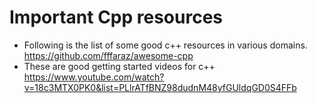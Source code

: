 # Important Cpp resources
  - Following is the list of some good c++ resources in various domains.
  https://github.com/fffaraz/awesome-cpp
  - These are good getting started videos for c++ https://www.youtube.com/watch?v=18c3MTX0PK0&list=PLlrATfBNZ98dudnM48yfGUldqGD0S4FFb

